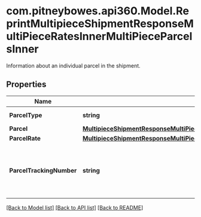 # com.pitneybowes.api360.Model.ReprintMultipieceShipmentResponseMultiPieceRatesInnerMultiPieceParcelsInner
Information about an individual parcel in the shipment.

## Properties

Name | Type | Description | Notes
------------ | ------------- | ------------- | -------------
**ParcelType** | **string** | The type of parcel. | [optional] 
**Parcel** | [**MultipieceShipmentResponseMultiPieceRatesInnerMultiPieceParcelsInnerParcel**](MultipieceShipmentResponseMultiPieceRatesInnerMultiPieceParcelsInnerParcel.md) |  | [optional] 
**ParcelRate** | [**MultipieceShipmentResponseMultiPieceRatesInnerMultiPieceParcelsInnerParcelRate**](MultipieceShipmentResponseMultiPieceRatesInnerMultiPieceParcelsInnerParcelRate.md) |  | [optional] 
**ParcelTrackingNumber** | **string** | The tracking number assigned to the individual parcel. | [optional] 

[[Back to Model list]](../../README.md#documentation-for-models) [[Back to API list]](../../README.md#documentation-for-api-endpoints) [[Back to README]](../../README.md)

